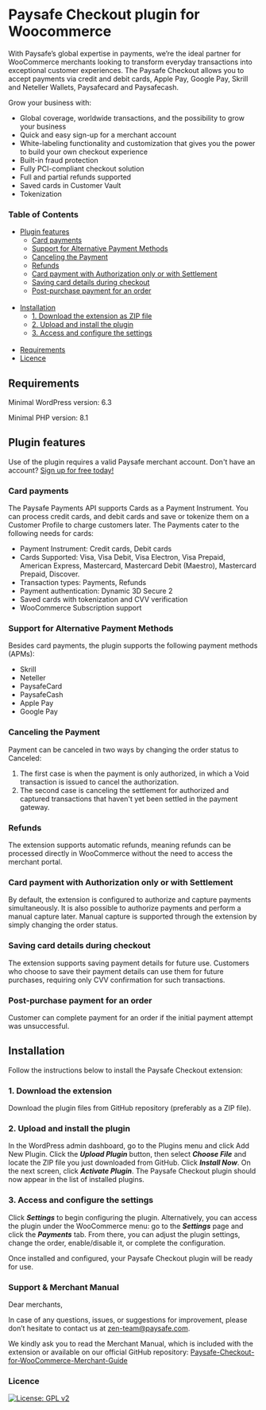 # Paysafe Checkout plugin for Woocommerce

With Paysafe’s global expertise in payments, we’re the ideal partner for WooCommerce merchants
looking to transform everyday transactions into exceptional customer experiences.
The Paysafe Checkout allows you to accept payments via credit and debit cards, Apple Pay, Google Pay, Skrill
and Neteller Wallets, Paysafecard and Paysafecash.

Grow your business with:

- Global coverage, worldwide transactions, and the possibility to grow your business
- Quick and easy sign-up for a merchant account
- White-labeling functionality and customization that gives you the power to build your own checkout
  experience
- Built-in fraud protection
- Fully PCI-compliant checkout solution
- Full and partial refunds supported
- Saved cards in Customer Vault
- Tokenization

### Table of Contents

<ul>
    <li>
        <a href="#plugin-features">Plugin features</a>
        <ul>
            <li><a href="#card-payments">Card payments</a></li>
            <li><a href="#support-for-alternative-payment-methods">Support for Alternative Payment Methods</a></li>
            <li><a href="#canceling-the-payment">Canceling the Payment</a></li>
            <li><a href="#refunds">Refunds</a></li>
            <li><a href="#card-payment-with-authorizatin-only-or-with-settlement">Card payment with Authorization only or with Settlement</a></li>
            <li><a href="#saving-card-details-during-checkout">Saving card details during checkout</a></li>
            <li><a href="#post-purchase-payment-for-an-order">Post-purchase payment for an order</a></li>
        </ul>
    </li>
    <br>
    <li>
        <a href="#installation">Installation</a>
        <ul>
            <li><a href="#1-download-the-extension-as-zip-file">1. Download the extension as ZIP file</a></li>
            <li><a href="2-upload-and-install-the-plugin">2. Upload and install the plugin</a></li>
            <li><a href="#3-access-and-configure-the-settings"> 3. Access and configure the settings</a></li>
        </ul>
    </li>
    <br>
    <li><a href="#requirements">Requirements</a></li>
    <li><a href="#licence">Licence</a></li>
</ul>


## Requirements

Minimal WordPress version: 6.3

Minimal PHP version: 8.1

## Plugin features
Use of the plugin requires a valid Paysafe merchant account. Don't have an account? [Sign up for free today!](https://merchant.paysafe.com/onboarding-form/#/signup?configId=505240)

### Card payments

The Paysafe Payments API supports Cards as a Payment Instrument. You can process credit cards, and debit
cards and save or tokenize them on a Customer Profile to charge customers later.
The Payments cater to the following needs for cards:

- Payment Instrument: Credit cards, Debit cards
- Cards Supported: Visa, Visa Debit, Visa Electron, Visa Prepaid, American Express, Mastercard,
  Mastercard Debit (Maestro), Mastercard Prepaid, Discover.
- Transaction types: Payments, Refunds
- Payment authentication: Dynamic 3D Secure 2
- Saved cards with tokenization and CVV verification
- WooCommerce Subscription support

### Support for Alternative Payment Methods

Besides card payments, the plugin supports the following payment methods (APMs):

- Skrill
- Neteller
- PaysafeCard
- PaysafeCash
- Apple Pay
- Google Pay

### Canceling the Payment

Payment can be canceled in two ways by changing the order status to Canceled:

1. The first case is when the payment is only authorized, in which a Void transaction is issued to cancel the
   authorization.
2. The second case is canceling the settlement for authorized and captured transactions that haven't yet been
   settled in the payment gateway.

### Refunds

The extension supports automatic refunds, meaning refunds can be processed directly in WooCommerce
without the need to access the merchant portal.

### Card payment with Authorization only or with Settlement

By default, the extension is configured to authorize and capture payments simultaneously.
It is also possible to authorize payments and perform a manual capture later.
Manual capture is supported through the extension by simply changing the order status.

### Saving card details during checkout

The extension supports saving payment details for future use. Customers who choose to save their payment
details can use them for future purchases, requiring only CVV confirmation for such transactions.

### Post-purchase payment for an order

Customer can complete payment for an order if the initial payment attempt was unsuccessful.

## Installation

Follow the instructions below to install the Paysafe Checkout extension:

### 1. Download the extension

Download the plugin files from GitHub repository (preferably as a ZIP file).

### 2. Upload and install the plugin

In the WordPress admin dashboard, go to the Plugins menu and click Add New Plugin.
Click the _**Upload Plugin**_ button, then select _**Choose File**_ and locate the ZIP file you just downloaded from GitHub.
Click _**Install Now**_.
On the next screen, click _**Activate Plugin**_.
The Paysafe Checkout plugin should now appear in the list of installed plugins.

### 3. Access and configure the settings

Click _**Settings**_ to begin configuring the plugin.
Alternatively, you can access the plugin under the WooCommerce menu: go to the _**Settings**_ page and click the _**Payments**_ tab.
From there, you can adjust the plugin settings, change the order, enable/disable it, or complete the configuration.

Once installed and configured, your Paysafe Checkout plugin will be ready for use.

### Support & Merchant Manual

Dear merchants,

In case of any questions, issues, or suggestions for improvement, 
please don’t hesitate to contact us at zen-team@paysafe.com.

We kindly ask you to read the Merchant Manual, 
which is included with the extension or available on our official GitHub repository:
[Paysafe-Checkout-for-WooCommerce-Merchant-Guide](https://github.com/paysafegroup/paysafe-checkout-woocommerce/blob/main/Paysafe-Checkout-for-WooCommerce-Merchant-Guide.pdf)

### Licence

[![License: GPL v2](https://img.shields.io/badge/License-GPL_v2-blue.svg)](https://www.gnu.org/licenses/old-licenses/gpl-2.0.en.html)
